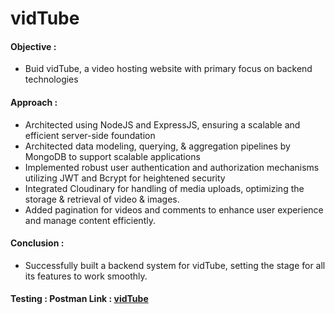 # vidTube

#### Objective :

- Buid vidTube, a video hosting website with primary focus on backend technologies

#### Approach :

- Architected using NodeJS and ExpressJS, ensuring a scalable and efficient server-side foundation
- Architected data modeling, querying, & aggregation pipelines by MongoDB to support scalable applications
- Implemented robust user authentication and authorization mechanisms utilizing JWT and Bcrypt for heightened security
- Integrated Cloudinary for handling of media uploads, optimizing the storage & retrieval of video & images.
- Added pagination for videos and comments to enhance user experience and manage content efficiently.

#### Conclusion :

- Successfully built a backend system for vidTube, setting the stage for all its features to work smoothly.

#### Testing : Postman Link : [vidTube](https://api.postman.com/collections/31731854-4d7ba997-045e-4393-9f0f-6299f6f58375?access_key=PMAT-01HREFP1AMA7MD1TEEKQJQTE30)
